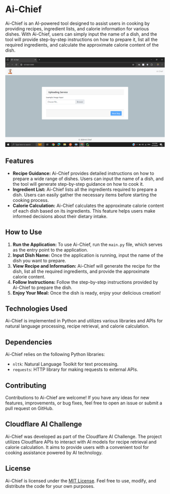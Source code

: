 <h1>Ai-Chief</h1>
<p>
  Ai-Chief is an AI-powered tool designed to assist users in cooking by providing recipes, ingredient lists, and calorie information for various dishes. With Ai-Chief, users can simply input the name of a dish, and the tool will provide step-by-step instructions on how to prepare it, list all the required ingredients, and calculate the approximate calorie content of the dish.
</p>
<img src="https://github.com/Mohamed-Hamdy/Ai-Chief/blob/master/Ai-Chief.png" alt="Project Image">


  <h2>Features</h2>
  <ul>
    <li><strong>Recipe Guidance:</strong> Ai-Chief provides detailed instructions on how to prepare a wide range of dishes. Users can input the name of a dish, and the tool will generate step-by-step guidance on how to cook it.</li>
    <li><strong>Ingredient List:</strong> Ai-Chief lists all the ingredients required to prepare a dish. Users can easily gather the necessary items before starting the cooking process.</li>
    <li><strong>Calorie Calculation:</strong> Ai-Chief calculates the approximate calorie content of each dish based on its ingredients. This feature helps users make informed decisions about their dietary intake.</li>
  </ul>

  <h2>How to Use</h2>
  <ol>
    <li><strong>Run the Application:</strong> To use Ai-Chief, run the <code>main.py</code> file, which serves as the entry point to the application.</li>
    <li><strong>Input Dish Name:</strong> Once the application is running, input the name of the dish you want to prepare.</li>
    <li><strong>View Recipe and Information:</strong> Ai-Chief will generate the recipe for the dish, list all the required ingredients, and provide the approximate calorie content.</li>
    <li><strong>Follow Instructions:</strong> Follow the step-by-step instructions provided by Ai-Chief to prepare the dish.</li>
    <li><strong>Enjoy Your Meal:</strong> Once the dish is ready, enjoy your delicious creation!</li>
  </ol>

  <h2>Technologies Used</h2>
  <p>
    Ai-Chief is implemented in Python and utilizes various libraries and APIs for natural language processing, recipe retrieval, and calorie calculation.
  </p>

  <h2>Dependencies</h2>
  <p>
    Ai-Chief relies on the following Python libraries:
  </p>
  <ul>
    <li><code>nltk</code>: Natural Language Toolkit for text processing.</li>
    <li><code>requests</code>: HTTP library for making requests to external APIs.</li>
    <!-- Add any other dependencies here -->
  </ul>

  <h2>Contributing</h2>
  <p>
    Contributions to Ai-Chief are welcome! If you have any ideas for new features, improvements, or bug fixes, feel free to open an issue or submit a pull request on GitHub.
  </p>
  <h2>Cloudflare AI Challenge</h2>
  <p>
    Ai-Chief was developed as part of the Cloudflare AI Challenge. The project utilizes Cloudflare APIs to interact with AI models for recipe retrieval and calorie calculation. It aims to provide users with a convenient tool for cooking assistance powered by AI technology.
  </p>
  <h2>License</h2>
  <p>
    Ai-Chief is licensed under the <a href="LICENSE">MIT License</a>. Feel free to use, modify, and distribute the code for your own purposes.
  </p>
